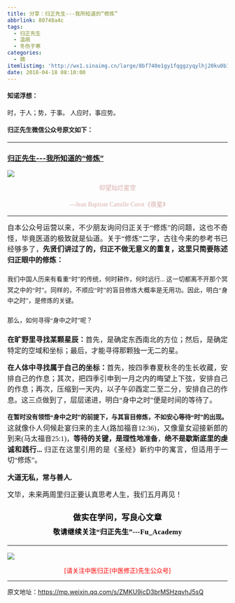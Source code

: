 ```yaml
---
title: 分享：归正先生---我所知道的“修炼”
abbrlink: 80748a4c
tags:
  - 归正先生
  - 温病
  - 冬伤于寒
categories:
  - 摘
itemlistimg: 'http://wx1.sinaimg.cn/large/8bf740e1gy1fqggzyqylhj20ku0b1gxs.jpg'
date: 2018-04-18 08:10:00
---
```


#### 知诺浮想：
时，于人；势，于事。
人应时，事应势。   



#### 归正先生微信公众号原文如下：
---

###  [归正先生---我所知道的“修炼”](https://mp.weixin.qq.com/s/ZMKU9icD3brMSHzqvhJ5sQ "跳转至原文")

<div class="rich_media_content ">
                    <p style="margin-top: 5px;white-space: normal;"><img style="clear: both; display: block; margin:auto;" src="http://wx1.sinaimg.cn/large/8bf740e1gy1fqggzyqylhj20ku0b1gxs.jpg" data-type="jpeg" data-w="750"  /></p><p style="white-space: normal;text-align: center;line-height: normal;"><span style="font-family: 仿宋;max-width: 100%;color: rgb(215, 171, 169);font-size: 14px;line-height: 22.4px;box-sizing: border-box !important;word-wrap: break-word !important;">仰望灿烂星空</span></p><p style="margin-bottom: 5px;white-space: normal;text-align: center;line-height: normal;"><span style="font-family: 仿宋;max-width: 100%;color: rgb(215, 171, 169);font-size: 14px;line-height: 22.4px;box-sizing: border-box !important;word-wrap: break-word !important;">---Jean Baptiste Camille Corot《夜星</span><span style="color: rgb(215, 171, 169);font-size: 14px;line-height: 22.4px;font-family: Arial, 宋体;">》</span></p><hr style="white-space: normal;"  /><p style="margin-top: 15px;margin-bottom: 20px;white-space: normal;text-align: justify;line-height: 1.75em;"><span style="font-size: 16px;font-family: 仿宋;">自本公众号运营以来，不少朋友询问归正关于“修炼”的问题，这也不奇怪，毕竟医道的极致就是仙道。</span><span style="font-size: 16px;font-family: 仿宋;">关于“修炼”二字，古往今来的参考书已经够多了，<strong>先贤们讲过了的，归正不做无意义的重复，这里只简要陈述归正眼中的修炼：</strong></span><br  /><span style="color: rgb(215, 171, 169);font-size: 14px;line-height: 22.4px;font-family: Arial, 宋体;"></span></p><p style="margin-top: 15px;margin-bottom: 20px;white-space: normal;text-align: justify;line-height: 1.75em;"><span style="font-family: 仿宋;">我们中国人历来有看重“时”的传统，何时耕作，何时远行... 这一切都离不开那个冥冥之中的“时”。同样的，不顺应“时”的盲目修炼大概率是无用功。因此，明白“身中之时”，是修炼的关键。</span></p><p style="margin-top: 15px;margin-bottom: 20px;white-space: normal;text-align: justify;line-height: 1.75em;"><span style="font-family: 仿宋;">那么，如何寻得“身中之时”呢？</span></p><p style="margin-top: 15px;margin-bottom: 15px;white-space: normal;text-align: justify;line-height: 1.75em;"><strong><span style="font-size: 16px;font-family: 仿宋;">在旷野里寻找某颗星辰：</span></strong><span style="font-size: 16px;font-family: 仿宋;">首先，是确定东西南北的方位；然后，是确定特定的空域和坐标；最后，才能寻得那颗独一无二的星。</span></p><p style="margin-top: 15px;margin-bottom: 15px;white-space: normal;text-align: justify;line-height: 1.75em;"><span style="font-size: 16px;font-family: 仿宋;"><strong>在人体中寻找属于自己的坐标：</strong>首先，按四季春夏秋冬的生长收藏，安排自己的作息；其次，把四季引申到一月之内的晦望上下弦，安排自己的作息；再次，压缩到一天内，以子午卯酉定二至二分，安排自己的作息。这三点做到了，层层递进，明白“身中之时”便是时间的等待了。</span></p><p style="margin-top: 15px;margin-bottom: 15px;white-space: normal;text-align: justify;line-height: 1.75em;"><strong><span style="font-family: 仿宋;">在暂时没有领悟“身中之时”的前提下，与其盲目修炼，不如安心等待“时”的出现。</span></strong><span style="font-size: 16px;font-family: 仿宋;">这就像仆人伺候赴宴归来的主人(路加福音12:36)，又像童女迎接新郎的到来(马太福音25:1)，<strong>等待的关键，是理性地准备</strong>，<strong>绝不是歇斯底里的虔诚和践行...</strong>&nbsp;</span><span style="font-family: 仿宋;font-size: 16px;">归正在这里引用的是《圣经》新约中的寓言，但适用于一切“修炼”。</span></p><p style="margin-top: 15px;margin-bottom: 15px;white-space: normal;text-align: justify;line-height: 1.75em;"><strong><span style="font-family: 仿宋;font-size: 16px;">大道无私，常与善人.</span></strong></p><p style="margin-top: 15px;margin-bottom: 15px;white-space: normal;text-align: justify;line-height: 1.75em;"><span style="font-family: 仿宋;font-size: 16px;">文毕，未来两周里归正要认真思考人生，我们五月再见！</span></p><p style="white-space: normal;text-align: justify;"><span style="font-size: 16px;text-align: justify;font-family: 仿宋;"></span></p><p style="margin-top: 25px;margin-bottom: 5px;font-size: 16px;white-space: normal;max-width: 100%;min-height: 1em;color: rgb(62, 62, 62);text-align: center;line-height: 1.75em;box-sizing: border-box !important;word-wrap: break-word !important;"><strong><span style="font-size: 18px;color: rgb(0, 0, 0);max-width: 100%;font-family: 仿宋;letter-spacing: 0.5px;box-sizing: border-box !important;word-wrap: break-word !important;">做实在学问，写良心文章</span></strong></p><p style="margin-top: 5px;margin-bottom: 15px;font-size: 16px;white-space: normal;max-width: 100%;min-height: 1em;color: rgb(62, 62, 62);line-height: 1.75em;text-align: center;box-sizing: border-box !important;word-wrap: break-word !important;"><strong><span style="color: rgb(0, 0, 0);max-width: 100%;font-family: 仿宋;letter-spacing: 0.5px;box-sizing: border-box !important;word-wrap: break-word !important;">敬请继续关注“归正先生”---Fu_Academy</span></strong></p><hr style="font-size: 16px;white-space: normal;max-width: 100%;color: rgb(62, 62, 62);box-sizing: border-box !important;word-wrap: break-word !important;"  />
					<img style="clear: both; display: block; margin:auto;" src="http://wx1.sinaimg.cn/mw690/8bf740e1gy1fgqt1hfuomj20hs0bzmyp.jpg" /><p style="text-align: center; color: red">[请关注中医归正(中医修正)先生公众号]</p><hr />
                </div>



原文地址：https://mp.weixin.qq.com/s/ZMKU9icD3brMSHzqvhJ5sQ

